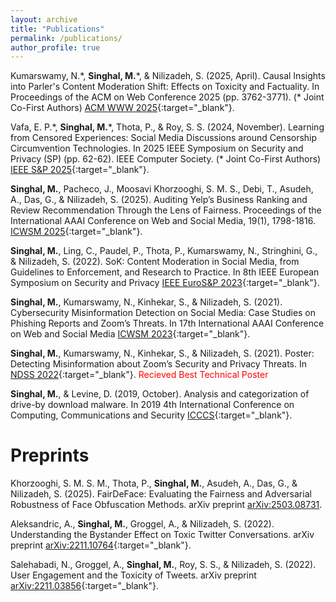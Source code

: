 ```yaml
---
layout: archive
title: "Publications"
permalink: /publications/
author_profile: true
---
```


<!-- {% if author.googlescholar %}
  You can also find my articles on <u><a href="{{author.googlescholar}}">my Google Scholar profile</a>.</u>
{% endif %}

{% include base_path %}

{% for post in site.publications reversed %}
  {% include archive-single.html %}
{% endfor %} -->
<!-- Publications
====== -->

Kumarswamy, N.\*, **Singhal, M.**\*, & Nilizadeh, S. (2025, April). Causal Insights into Parler's Content Moderation Shift: Effects on Toxicity and Factuality. In Proceedings of the ACM on Web Conference 2025 (pp. 3762-3771). (\* Joint Co-First Authors) [ACM WWW 2025](https://dl.acm.org/doi/pdf/10.1145/3696410.3714865){:target="_blank"}.

Vafa, E. P.\*, **Singhal, M.**\*, Thota, P., & Roy, S. S. (2024, November). Learning from Censored Experiences: Social Media Discussions around Censorship Circumvention Technologies. In 2025 IEEE Symposium on Security and Privacy (SP) (pp. 62-62). IEEE Computer Society. (\* Joint Co-First Authors) [IEEE S\&P 2025](https://www.computer.org/csdl/proceedings-article/sp/2025/223600a062/21B7R7E8URG){:target="_blank"}.

**Singhal, M.**, Pacheco, J., Moosavi Khorzooghi, S. M. S., Debi, T., Asudeh, A., Das, G., & Nilizadeh, S. (2025). Auditing Yelp’s Business Ranking and Review Recommendation Through the Lens of Fairness. Proceedings of the International AAAI Conference on Web and Social Media, 19(1), 1798-1816. [ICWSM 2025](https://ojs.aaai.org/index.php/ICWSM/article/view/35902/38056){:target="_blank"}.

**Singhal, M.**, Ling, C., Paudel, P., Thota, P., Kumarswamy, N., Stringhini, G., & Nilizadeh, S. (2022). SoK: Content Moderation in Social Media, from Guidelines to Enforcement, and Research to Practice. In 8th IEEE European Symposium on Security and Privacy [IEEE EuroS&P 2023](https://ieeexplore.ieee.org/document/10190527){:target="_blank"}.

**Singhal, M.**, Kumarswamy, N., Kinhekar, S., & Nilizadeh, S. (2021). Cybersecurity Misinformation Detection on Social Media: Case Studies on Phishing Reports and Zoom’s Threats. In 17th International AAAI Conference on Web and Social Media [ICWSM 2023](https://ojs.aaai.org/index.php/ICWSM/article/view/22189/21968){:target="_blank"}.

**Singhal, M.**, Kumarswamy, N., Kinhekar, S., & Nilizadeh, S. (2021). Poster: Detecting Misinformation about Zoom’s Security and Privacy Threats. In [NDSS 2022](https://www.ndss-symposium.org/wp-content/uploads/NDSS2022Poster_paper_25.pdf){:target="_blank"}. <span style="color:red">Recieved Best Technical Poster</span>

**Singhal, M.**, & Levine, D. (2019, October). Analysis and categorization of drive-by download malware. In 2019 4th International Conference on Computing, Communications and Security [ICCCS](https://ieeexplore.ieee.org/abstract/document/8888147){:target="_blank"}.


Preprints
======

Khorzooghi, S. M. S. M., Thota, P., **Singhal, M.**, Asudeh, A., Das, G., & Nilizadeh, S. (2025). FairDeFace: Evaluating the Fairness and Adversarial Robustness of Face Obfuscation Methods. arXiv preprint [arXiv:2503.08731](https://arxiv.org/pdf/2503.08731).


Aleksandric, A., **Singhal, M.**, Groggel, A., & Nilizadeh, S. (2022). Understanding the Bystander Effect on Toxic Twitter Conversations. arXiv preprint [arXiv:2211.10764](https://arxiv.org/pdf/2211.10764.pdf){:target="_blank"}.

Salehabadi, N., Groggel, A., **Singhal, M.**, Roy, S. S., & Nilizadeh, S. (2022). User Engagement and the Toxicity of Tweets. arXiv preprint [arXiv:2211.03856](https://arxiv.org/pdf/2211.03856.pdf){:target="_blank"}.

